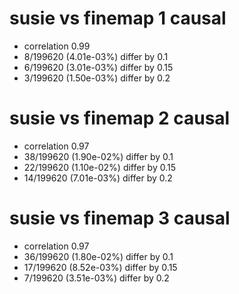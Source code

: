 # susie vs finemap  1 causal

- correlation 0.99
- 8/199620 (4.01e-03%) differ by 0.1
- 6/199620 (3.01e-03%) differ by 0.15
- 3/199620 (1.50e-03%) differ by 0.2


# susie vs finemap  2 causal

- correlation 0.97
- 38/199620 (1.90e-02%) differ by 0.1
- 22/199620 (1.10e-02%) differ by 0.15
- 14/199620 (7.01e-03%) differ by 0.2


# susie vs finemap  3 causal

- correlation 0.97
- 36/199620 (1.80e-02%) differ by 0.1
- 17/199620 (8.52e-03%) differ by 0.15
- 7/199620 (3.51e-03%) differ by 0.2


